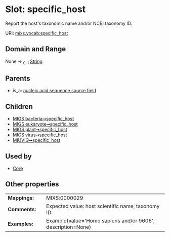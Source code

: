 
# Slot: specific_host


Report the host's taxonomic name and/or NCBI taxonomy ID.

URI: [mixs.vocab:specific_host](https://w3id.org/mixs/vocab/specific_host)


## Domain and Range

None &#8594;  <sub>0..1</sub> [String](types/String.md)

## Parents

 *  is_a: [nucleic acid sequence source field](nucleic_acid_sequence_source_field.md)

## Children

 *  [MIGS bacteria➞specific_host](MIGS_bacteria_specific_host.md)
 *  [MIGS eukaryote➞specific_host](MIGS_eukaryote_specific_host.md)
 *  [MIGS plant➞specific_host](MIGS_plant_specific_host.md)
 *  [MIGS virus➞specific_host](MIGS_virus_specific_host.md)
 *  [MIUVIG➞specific_host](MIUVIG_specific_host.md)

## Used by

 * [Core](Core.md)

## Other properties

|  |  |  |
| --- | --- | --- |
| **Mappings:** | | MIXS:0000029 |
| **Comments:** | | Expected value: host scientific name, taxonomy ID |
| **Examples:** | | Example(value='Homo sapiens and/or 9606', description=None) |

